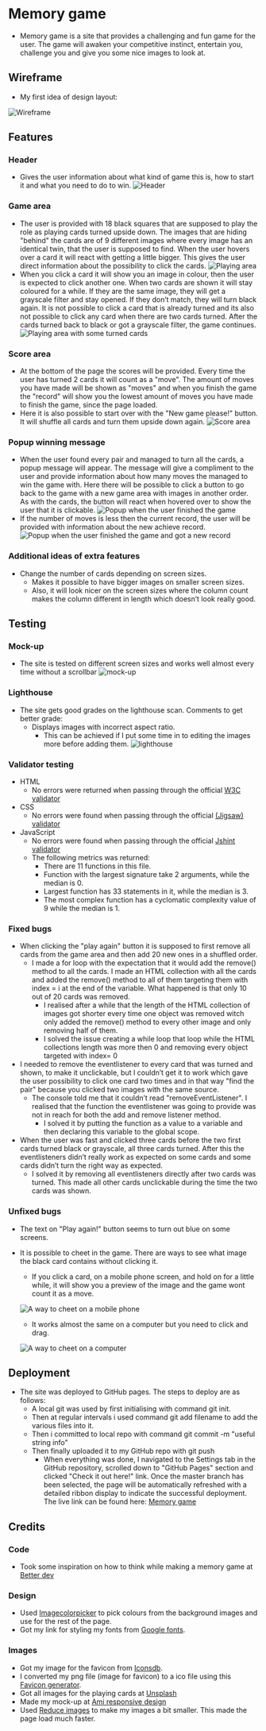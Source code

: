 # Memory game

 - Memory game is a site that provides a challenging and fun game for the user. The game will awaken your competitive instinct, entertain you, challenge you and give you some nice images to look at.

## Wireframe

 - My first idea of design layout:

![Wireframe](assets/images/wireframe.jpg)

## Features

### Header

 - Gives the user information about what kind of game this is, how to start it and what you need to do to win.
![Header](assets/images/header.jpg)

### Game area

 - The user is provided with 18 black squares that are supposed to play the role as playing cards turned upside down. The images that are hiding "behind" the cards are of 9 different images where every image has an identical twin, that the user is supposed to find. When the user hovers over a card it will react with getting a little bigger. This gives the user direct information about the possibility to click the cards.
![Playing area](assets/images/game-area.jpg)
 - When you click a card it will show you an image in colour, then the user is expected to click another one. When two cards are shown it will stay coloured for a while. If they are the same image, they will get a grayscale filter and stay opened. If they don’t match, they will turn black again.
It is not possible to click a card that is already turned and its also not possible to click any card when there are two cards turned. After the cards turned back to black or got a grayscale filter, the game continues.
![Playing area with some turned cards](assets/images/game-area-colors.jpg)

### Score area

 - At the bottom of the page the scores will be provided. Every time the user has turned 2 cards it will count as a "move". The amount of moves you have made will be shown as "moves" and when you finish the game the "record" will show you the lowest amount of moves you have made to finish the game, since the page loaded.
 - Here it is also possible to start over with the "New game please!" button. It will shuffle all cards and turn them upside down again.
![Score area](assets/images/score-section.jpg)

### Popup winning message

 - When the user found every pair and managed to turn all the cards, a popup message will appear. The message will give a compliment to the user and provide information about how many moves the managed to win the game with. 
Here there will be possible to click a button to go back to the game with a new game area with images in another order. As with the cards, the button will react when hovered over to show the user that it is clickable.
![Popup when the user finished the game](assets/images/modal-norecord.jpg)
 - If the number of moves is less then the current record, the user will be provided with information about the new achieve record.
![Popup when the user finished the game and got a new record](assets/images/modal-record.jpg)

### Additional ideas of extra features

 - Change the number of cards depending on screen sizes.
   - Makes it possible to have bigger images on smaller screen sizes.
   - Also, it will look nicer on the screen sizes where the column count makes the column different in length which doesn’t look really good.

## Testing

### Mock-up

 - The site is tested on different screen sizes and works well almost every time without a scrollbar
![mock-up](assets/images/mockup.jpg)

### Lighthouse

 - The site gets good grades on the lighthouse scan.
Comments to get better grade:
   - Displays images with incorrect aspect ratio.
      - This can be achieved if I put some time in to editing the images more before adding them.
![lighthouse](assets/images/lighthouse.jpg)

### Validator testing

- HTML
  - No errors were returned when passing through the official <a href="https://validator.w3.org/nu/?doc=https%3A%2F%2Fjessicarydberg.github.io%2FMemoryGame%2F" target="_blank">W3C validator</a>
- CSS
  - No errors were found when passing through the official <a href="https://jigsaw.w3.org/css-validator/validator?uri=https%3A%2F%2Fjessicarydberg.github.io%2FMemoryGame%2F&profile=css3svg&usermedium=all&warning=1&vextwarning=&lang=en" target="_blank">(Jigsaw) validator</a>
- JavaScript
  - No errors were found when passing through the official <a href="https://jshint.com/" target="_blank">Jshint validator</a>
  - The following metrics was returned:
    - There are 11 functions in this file.
    - Function with the largest signature take 2 arguments, while the median is 0.
    - Largest function has 33 statements in it, while the median is 3.
    - The most complex function has a cyclomatic complexity value of 9 while the median is 1.

### Fixed bugs

 - When clicking the "play again" button it is supposed to first remove all cards from the game area and then add 20 new ones in a shuffled order. 
   - I made a for loop with the expectation that it would add the remove() method to all the cards. I made an HTML collection with all the cards and added the remove() method to all of them targeting them with index = i at the end of the variable. What happened is that only 10 out of 20 cards was removed.
     - I realised after a while that the length of the HTML collection of images got shorter every time one object was removed witch only added the remove() method to every other image and only removing half of them.
     - I solved the issue creating a while loop that loop while the HTML collections length was more then 0 and removing every object targeted with index= 0
 - I needed to remove the eventlistener to every card that was turned and shown, to make it unclickable, but I couldn’t get it to work which gave the user possibility to click one card two times and in that way "find the pair" because you clicked two images with the same source.
   - The console told me that it couldn’t read "removeEventListener". I realised that the function the eventlistener was going to provide was not in reach for both the add and remove listener method.
     - I solved it by putting the function as a value to a variable and then declaring this variable to the global scope.
 - When the user was fast and clicked three cards before the two first cards turned black or grayscale, all three cards turned. After this the eventlisteners didn’t really work as expected on some cards and some cards didn’t turn the right way as expected.
   - I solved it by removing all eventlisteners directly after two cards was turned. This made all other cards unclickable during the time the two cards was shown.

### Unfixed bugs

 - The text on "Play again!" button seems to turn out blue on some screens.
 - It is possible to cheet in the game. There are ways to see what image the black card contains without clicking it.
   - If you click a card, on a mobile phone screen, and hold on for a little while, it will show you a preview of the image and the game wont count it as a move.

   ![A way to cheet on a mobile phone](assets/images/bug-cheeting-mobile.jpg)
   - It works almost the same on a computer but you need to click and drag.

   ![A way to cheet on a computer](assets/images/bug-cheeting-computer.jpg)

## Deployment

 - The site was deployed to GitHub pages. The steps to deploy are as follows:
   - A local git was used by first initialising with command git init.
   - Then at regular intervals i used command git add filename to add the various files into it.
   - Then i committed to local repo with command git commit -m "useful string info"
   - Then finally uploaded it to my GitHub repo with git push
     - When everything was done, I navigated to the Settings tab in the GitHub repository, scrolled down to "GitHub Pages" section and clicked "Check it out here!" link.
Once the master branch has been selected, the page will be automatically refreshed with a detailed ribbon display to indicate the successful deployment.
The live link can be found here: <a href="https://jessicarydberg.github.io/MemoryGame/" target="_blank">Memory game</a>

## Credits

### Code

 - Took some inspiration on how to think while making a memory game at <a href="https://www.better.dev/build-a-memory-matching-game-in-javascript" target="_blank">Better dev</a>

### Design

 - Used <a href="https://imagecolorpicker.com/" target="_blank">Imagecolorpicker</a> to pick colours from the background images and use for the rest of the page.
 - Got my link for styling my fonts from <a href="https://fonts.google.com/" target="_blank">Google fonts</a>.

### Images

 - Got my image for the favicon from <a href="https://www.iconsdb.com/maroon-icons/micro-sd-icon.html" target="_blank">Iconsdb</a>.
 - I converted my png file (image for favicon) to a ico file using this <a href="https://favicon.io/" target="_blank">Favicon generator</a>.
 - Got all images for the playing cards at <a href="https://unsplash.com/" target="_blank">Unsplash</a>
 - Made my mock-up at <a href="http://ami.responsivedesign.is/" target="_blank">Ami responsive design</a>
 - Used <a href="https://www.reduceimages.com/?gclid=CjwKCAiAgbiQBhAHEiwAuQ6BkjPcHdKgXFydjxwbJlulKrBysn4VcY1yxKLqQ-wAOrMoAlnrJ6zqxRoCkccQAvD_BwE" target="_blank">Reduce images</a> to make my images a bit smaller. This made the page load much faster.